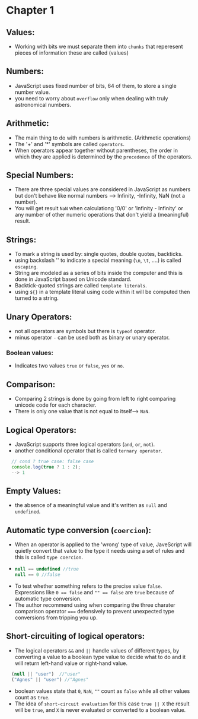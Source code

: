 # Chapter 1


## Values:
- Working with bits we must separate them into `chunks` that reperesent pieces of information these are called (values)

## Numbers:
- JavaScript uses fixed number of bits, 64 of them, to store a single number value.
- you need to worry about `overflow` only when dealing with truly astronomical numbers.

## Arithmetic:
- The main thing to do with numbers is arithmetic. (Arithmetic operations)
- The '+' and '*' symbols are called `operators`.
- When operators appear together without parentheses, the order in which they are applied is determined by the `precedence` of the operators.

## Special Numbers:
- There are three special values are considered in JavaScript as numbers but don't behave like normal numbers --> Infinity, -Infinity, NaN (not a number).
- You will get result `NaN` when calculationg '0/0' or 'Infinity - Infinity' or any number of other numeric operations that don't yield a (meaningful) result.

## Strings:
- To mark a string is used by: single quotes, double quotes, backticks.
- using backslash '\' to indicate a special meaning (`\n`, `\t`, ....) is called `escaping`.
- String are modeled as a series of bits inside the computer and this is done in JavaScript based on Unicode standard.
- Backtick-quoted strings are called `template literals`.
- using `${}` in a template literal using code within it will be computed then turned to a string.

## Unary Operators:
- not all operators are symbols but there is `typeof` operator.
- minus operator `-` can be used both as binary or unary operator.

### Boolean values:
- Indicates two values `true` or `false`, `yes` or `no`.

## Comparison:
- Comparing 2 strings is done by going from left to right comparing unicode code for each character.
- There is only one value that is not equal to itself--> `NaN`.

## Logical Operators:
- JavaScript supports three logical operators (`and`, `or`, `not`).
- another conditional operator that is called `ternary operator`.
```js
  // cond ? true case: false case 
  console.log(true ? 1 : 2);
  --> 1
```

## Empty Values:
- the absence of a meaningful value and it's written as `null` and `undefined`.

## Automatic type conversion (`coercion`):
- When an operator is applied to the 'wrong' type of value, JaveScript will quietly convert that value to the type it needs using a set of rules and this is called `type coercion`.
- ```js
  null == undefined //true
  null == 0 //false
  ```
- To test whether something refers to the precise value `false`. Expressions like `0 == false` and `"" == false` are `true` because of automatic type conversion.
- The author recommend using when comparing the three charater comparison operator `===` defensively to prevent unexpected type conversions from tripping you up.

## Short-circuiting of logical operators:
- The logical operators `&&` and `||` handle values of different types, by converting a value to a boolean type value to decide what to do and it will return left-hand value or right-hand value.
```js
  (null || "user")  //"user"
  ("Agnes" || "user") //"Agnes"
```
- boolean values state that `0`, `NaN`, `""` count as `false` while all other values count as `true`.
- The idea of `short-circuit evaluation` for this case `true || X` the result will be `true`, and `X` is never evaluated or converted to a boolean value.
